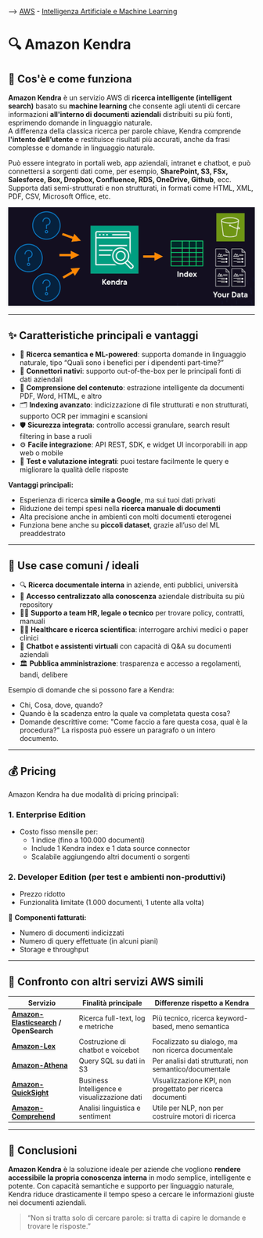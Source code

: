 --> [AWS](/00-Intro/AWS.md)  -  [Intelligenza Artificiale e Machine Learning](/07-IA-ML-Analytics/Intelligenza-artificiale-Machine-Learning-e-Analytics.md)
# 🔍 Amazon Kendra

## 📘 Cos'è e come funziona

**Amazon Kendra** è un servizio AWS di **ricerca intelligente (intelligent search)** basato su **machine learning** che consente agli utenti di cercare informazioni **all'interno di documenti aziendali** distribuiti su più fonti, esprimendo domande in linguaggio naturale.  
A differenza della classica ricerca per parole chiave, Kendra comprende **l'intento dell’utente** e restituisce risultati più accurati, anche da frasi complesse e domande in linguaggio naturale.

Può essere integrato in portali web, app aziendali, intranet e chatbot, e può connettersi a sorgenti dati come, per esempio, **SharePoint, S3, FSx, Salesforce, Box, Dropbox, Confluence, RDS, OneDrive, Github**, ecc.  
Supporta dati semi-strutturati e non strutturati, in formati come HTML, XML, PDF, CSV, Microsoft Office, etc.

![Kendra](/07-IA-ML-Analytics/img/Amazon-Kendra.png)

---

## ✨ Caratteristiche principali e vantaggi

- 🧠 **Ricerca semantica e ML-powered**: supporta domande in linguaggio naturale, tipo “Quali sono i benefici per i dipendenti part-time?”
- 🔌 **Connettori nativi**: supporto out-of-the-box per le principali fonti di dati aziendali
- 📎 **Comprensione del contenuto**: estrazione intelligente da documenti PDF, Word, HTML, e altro
- 🗂️ **Indexing avanzato**: indicizzazione di file strutturati e non strutturati, supporto OCR per immagini e scansioni
- 🛡️ **Sicurezza integrata**: controllo accessi granulare, search result filtering in base a ruoli
- ⚙️ **Facile integrazione**: API REST, SDK, e widget UI incorporabili in app web o mobile
- 🧪 **Test e valutazione integrati**: puoi testare facilmente le query e migliorare la qualità delle risposte

**Vantaggi principali:**

- Esperienza di ricerca **simile a Google**, ma sui tuoi dati privati
- Riduzione dei tempi spesi nella **ricerca manuale di documenti**
- Alta precisione anche in ambienti con molti documenti eterogenei
- Funziona bene anche su **piccoli dataset**, grazie all’uso del ML preaddestrato

---

## 🚀 Use case comuni / ideali

- 🔍 **Ricerca documentale interna** in aziende, enti pubblici, università
- 📁 **Accesso centralizzato alla conoscenza** aziendale distribuita su più repository
- 👩‍💻 **Supporto a team HR, legale o tecnico** per trovare policy, contratti, manuali
- 🧑‍⚕️ **Healthcare e ricerca scientifica**: interrogare archivi medici o paper clinici
- 🤖 **Chatbot e assistenti virtuali** con capacità di Q&A su documenti aziendali
- 🏛️ **Pubblica amministrazione**: trasparenza e accesso a regolamenti, bandi, delibere

Esempio di domande che si possono fare a Kendra:
- Chi, Cosa, dove, quando?
- Quando è la scadenza entro la quale va completata questa cosa?
- Domande descrittive come: "Come faccio a fare questa cosa, qual è la procedura?"
La risposta può essere un paragrafo o un intero documento.

---

## 💰 Pricing

Amazon Kendra ha due modalità di pricing principali:

### 1. **Enterprise Edition**
- Costo fisso mensile per:
  - 1 indice (fino a 100.000 documenti)
  - Include 1 Kendra index e 1 data source connector
  - Scalabile aggiungendo altri documenti o sorgenti

### 2. **Developer Edition** (per test e ambienti non-produttivi)
- Prezzo ridotto
- Funzionalità limitate (1.000 documenti, 1 utente alla volta)

🔹 **Componenti fatturati:**
- Numero di documenti indicizzati
- Numero di query effettuate (in alcuni piani)
- Storage e throughput


---

## 🔄 Confronto con altri servizi AWS simili

| Servizio                                  | Finalità principale                          | Differenze rispetto a Kendra                                   |
|-------------------------------------------|-----------------------------------------------|-----------------------------------------------------------------|
| **[Amazon-Elasticsearch](/07-IA-ML-Analytics/Analytics/Amazon-OpenSearch.md) / OpenSearch** | Ricerca full-text, log e metriche     | Più tecnico, ricerca keyword-based, meno semantica              |
| **[Amazon-Lex](/07-IA-ML-Analytics/AI-e-ML/Amazon-Lex.md)**           | Costruzione di chatbot e voicebot             | Focalizzato su dialogo, ma non ricerca documentale              |
| **[Amazon-Athena](/07-IA-ML-Analytics/Analytics/Amazon-Athena.md)**     | Query SQL su dati in S3                       | Per analisi dati strutturati, non semantico/documentale         |
| **[Amazon-QuickSight](/07-IA-ML-Analytics/Analytics/Amazon-QuickSight.md)** | Business Intelligence e visualizzazione dati | Visualizzazione KPI, non progettato per ricerca documenti       |
| **[Amazon-Comprehend](/07-IA-ML-Analytics/AI-e-ML/Amazon-Comprehend.md)** | Analisi linguistica e sentiment               | Utile per NLP, non per costruire motori di ricerca              |

---

## 📌 Conclusioni

**Amazon Kendra** è la soluzione ideale per aziende che vogliono **rendere accessibile la propria conoscenza interna** in modo semplice, intelligente e potente. Con capacità semantiche e supporto per linguaggio naturale, Kendra riduce drasticamente il tempo speso a cercare le informazioni giuste nei documenti aziendali.

> “Non si tratta solo di cercare parole: si tratta di capire le domande e trovare le risposte.”
